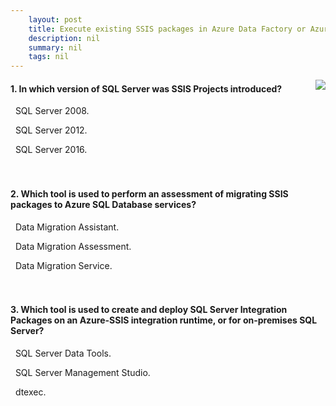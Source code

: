 ```yaml
---
    layout: post
    title: Execute existing SSIS packages in Azure Data Factory or Azure Synapse Pipeline 
    description: nil
    summary: nil
    tags: nil
---
```



 <a target="_blank" href="https://docs.microsoft.com/en-us/learn/modules/execute-existing-ssis-packages-azure-data-factory/7-knowledge-check/"><i class="fas fa-external-link-alt"></i> </a>
 <img align="right" src="https://docs.microsoft.com/en-us/learn/achievements/execute-existing-ssis-packages-azure-data-factory.svg">
####  1. In which version of SQL Server was SSIS Projects introduced?


<i class='far fa-square'></i> &nbsp;&nbsp;SQL Server 2008.

<i class='fas fa-check-square' style='color: Dodgerblue;'></i> &nbsp;&nbsp;SQL Server 2012.

<i class='far fa-square'></i> &nbsp;&nbsp;SQL Server 2016.
<br />
<br />
<br />

####  2. Which tool is used to perform an assessment of migrating SSIS packages to Azure SQL Database services?


<i class='fas fa-check-square' style='color: Dodgerblue;'></i> &nbsp;&nbsp;Data Migration Assistant.

<i class='far fa-square'></i> &nbsp;&nbsp;Data Migration Assessment.

<i class='far fa-square'></i> &nbsp;&nbsp;Data Migration Service.
<br />
<br />
<br />

####  3. Which tool is used to create and deploy SQL Server Integration Packages on an Azure-SSIS integration runtime, or for on-premises SQL Server?


<i class='fas fa-check-square' style='color: Dodgerblue;'></i> &nbsp;&nbsp;SQL Server Data Tools.

<i class='far fa-square'></i> &nbsp;&nbsp;SQL Server Management Studio.

<i class='far fa-square'></i> &nbsp;&nbsp;dtexec.
<br />
<br />
<br />
